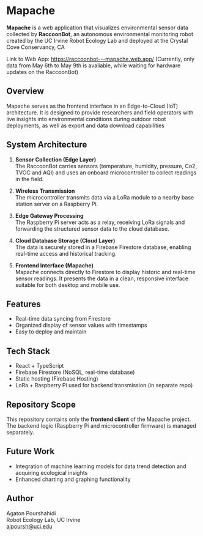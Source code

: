 # Mapache

**Mapache** is a web application that visualizes environmental sensor data collected by **RaccoonBot**, an autonomous environmental monitoring robot created by the UC Irvine Robot Ecology Lab and deployed at the Crystal Cove Conservancy, CA

Link to Web App: https://raccoonbot---mapache.web.app/
(Currently, only data from May 6th to May 9th is available, while waiting for hardware updates on the RaccoonBot)

## Overview

Mapache serves as the frontend interface in an Edge-to-Cloud (IoT) architecture. It is designed to provide researchers and field operators with live insights into environmental conditions during outdoor robot deployments, as well as export and data download capabilities

## System Architecture

1. **Sensor Collection (Edge Layer)**  
   The RaccoonBot carries sensors (temperature, humidity, pressure, Co2, TVOC and AQI) and uses an onboard microcontroller to collect readings in the field.

2. **Wireless Transmission**  
   The microcontroller transmits data via a LoRa module to a nearby base station server on a Raspberry Pi.

3. **Edge Gateway Processing**  
   The Raspberry Pi server acts as a relay, receiving LoRa signals and forwarding the structured sensor data to the cloud database.

4. **Cloud Database Storage (Cloud Layer)**  
   The data is securely stored in a Firebase Firestore database, enabling real-time access and historical tracking.

5. **Frontend Interface (Mapache)**  
   Mapache connects directly to Firestore to display historic and real-time sensor readings. It presents the data in a clean, responsive interface suitable for both desktop and mobile use.

## Features

- Real-time data syncing from Firestore
- Organized display of sensor values with timestamps
- Easy to deploy and maintain

## Tech Stack

- React + TypeScript
- Firebase Firestore (NoSQL, real-time database)
- Static hosting (Firebase Hosting)
- LoRa + Raspberry Pi used for backend transmission (in separate repo)

## Repository Scope

This repository contains only the **frontend client** of the Mapache project. The backend logic (Raspberry Pi and microcontroller firmware) is managed separately.

## Future Work

- Integration of machine learning models for data trend detection and acquiring ecological insights
- Enhanced charting and graphing functionality

## Author

Agaton Pourshahidi  
Robot Ecology Lab, UC Irvine  
[ajpoursh@uci.edu](mailto:ajpoursh@uci.edu)
